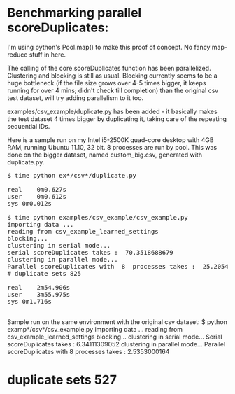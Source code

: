 # Benchmarking parallel scoreDuplicates:

I'm using python's Pool.map() to make this proof of concept. No fancy map-reduce stuff in here.

The calling of the core.scoreDuplicates function has been parallelized. Clustering and blocking is still as usual. Blocking currently seems to be a huge bottleneck (if the file size grows over 4-5 times bigger, it keeps running for over 4 mins; didn't check till completion) than the original csv test dataset, will try adding parallelism to it too.

examples/csv_example/duplicate.py has been added - it basically makes the test dataset 4 times bigger by duplicating it, taking care of the repeating sequential IDs.

Here is a sample run on my Intel i5-2500K quad-core desktop with 4GB RAM, running Ubuntu 11.10, 32 bit. 8 processes are run by pool. This was done on the bigger dataset, named custom_big.csv, generated with duplicate.py.

<pre>
$ time python ex*/csv*/duplicate.py

real	0m0.627s
user	0m0.612s
sys	0m0.012s

$ time python examples/csv_example/csv_example.py
importing data ...
reading from csv_example_learned_settings
blocking...
clustering in serial mode...
serial scoreDuplicates takes :  70.3518688679
clustering in parallel mode...
Parallel scoreDuplicates with  8  processes takes :  25.2054569721
# duplicate sets 825

real	2m54.906s
user	3m55.975s
sys	0m1.716s

</pre>

Sample run on the same environment with the original csv dataset:
<pr>
$ python examp*/csv*/csv_example.py
importing data ...
reading from csv_example_learned_settings
blocking...
clustering in serial mode...
Serial scoreDuplicates takes :  6.34111309052
clustering in parallel mode...
Parallel scoreDuplicates with  8  processes takes :  2.5353000164
# duplicate sets 527
</pre>
